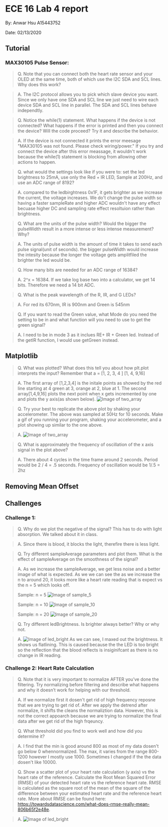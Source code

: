 # ECE 16 Lab 4 report 
By: Anwar Hsu A15443752

Date: 02/13/2020

## Tutorial 

### MAX30105 Pulse Sensor:

> Q. Note that you can connect both the heart rate sensor and your OLED at the same time, both of which use the I2C SDA and SCL lines. Why does this work?

> A. The I2C protocol allows you to pick which slave device you want. Since we only have one SDA and SCL line we just need to wire each device SDA and SCL line in parallel. The SDA and SCL lines behave independtly. 

> Q. Notice the while(1) statement. What happens if the device is not connected? What happens if the error is printed and then you connect the device? Will the code proceed? Try it and describe the behavior.

> A. If the device is not connected it prints the error meesage "MAX30105 was not found. Please check wiring/power." If you try and connect the device after this error meassage, it wouldn't work because the while(1) statement is blocking from allowing other actions to happen. 

> Q. what would the settings look like if you were to: set the led brightness to 25mA, use only the Red + IR LED, Sample at 200Hz, and use an ADC range of 8192? 

> A. compared to the ledbirghtness 0x1F, it gets brighter as we increase the current, the voltage increases. We do't change the pulse width so having a faster sampleRate and higher ADC wouldn't have any effect becuase higher DC and sampling rate effect resoltuion rather than brightness. 

> Q. What are the units of the pulse width? Would the bigger the pulseWidth result in a more intense or less intense measurement? Why?

> A. The units of pulse width is the amount of time it takes to send each pulse signal(unit of seconds). the bigger pulseWidth would increase the intesity because the longer the voltage gets amplitfiled the brighter the led would be. 

> Q. How many bits are needed for an ADC range of 16384?

> A. 2^x = 16384. If we take log base two into a calculator, we get 14 bits. Therefore we need a 14 bit ADC. 

> Q. What is the peak wavelength of the R, IR, and G LEDs?

> A. For red its 670nm, IR is 900nm and Green is 545nm 

> Q. If you want to read the Green value, what Mode do you need the setting to be in and what function will you need to use to get the green signal?

> A. I need to be in mode 3 as it inclues RE+ IR + Green led. Instead of the getIR function, I would use getGreen instead. 

## Matplotlib

> Q. What was plotted? What does this tell you about how plt.plot interprets the input? Remember that a = [1, 2, 3, 4 ]
                                [1, 4, 9,16]

> A. The first array of [1,2,3,4] is the initale points as showed by the red line starting at 4 green at 3, orange at 2, blue at 1. The second array[1,4,9,16] plots the next point when x gets incremented by one and plots the y axis(as shown below). 
>![Image of two_array](images4/two_array.JPG)

> Q. Try your best to replicate the above plot by shaking your accelerometer. The above was sampled at 50Hz for 10 seconds. Make a gif of you running your program, shaking your accelerometer, and a plot showing up similar to the one above.

> A. ![Image of two_array](videos4/tutorial_graph.gif)


> Q. What is approximately the frequency of oscillation of the x axis signal in the plot above? 

> A. There about 4 cycles in the time frame around 2 seconds. Period would be 2 / 4 = .5 seconds. Frequency of oscillation would be 1/.5 = 2hz 

## Removing Mean Offset 

## Challenges

### Challenge 1:
> Q. Why do we plot the negative of the signal? This has to do with light absorption. We talked about it in class. 

> A. Since there is blood, it blocks the light, therefire there is less light. 

> Q. Try different sampleAverage parameters and plot them. What is the effect of sampleAverage on the smoothness of the signal? 

> A. As we increase the sampleAverage, we get less noise and a better image of what is expected. As we we can see the as we increase the n to around 20, it looks more like a heart rate reading that is expect vs the n = 5 which looks off. 
>
> Sample: n = 5
> ![Image of sample_5](images4/sample_5.JPG)
>
> Sample: n = 10
>![Image of sample_10](images4/sample_10.JPG)
>
> Sample: n = 20
>![Image of sample_20](images4/sample_20.JPG)

> Q. Try different ledBrightness. Is brighter always better? Why or why not.

> A. ![Image of led_bright](images4/led_bright.JPG)
> As we can see, I maxed out the brightness. It shows us flatlining. This is caused because the the LED is too bright so the reflection that the blood reflects is insiginifcant as there is no change in IR reading. 

### Challenge 2: Heart Rate Calculation

> Q. Note that it is very important to normalize AFTER you’ve done the filtering. Try normalizing before filtering and describe what happens and why it doesn’t work for helping with our threshold. 

> A. If we normalize first it dosen't get rid of high frequency reposne that we are trying to get rid of. After we apply the detrend after normalize, it shifts the cleans the normaliztion data. However, this is not the correct appoarch because we are trying to normalize the final data after we get rid of the high frqeuncy. 

> Q. What threshold did you find to work well and how did you determine it? 

> A. I find that the min is good around 800 as most of my data dosen't go below 0 whennormalized. The max, it varies from the range 800-1200 however I mostly use 1000. Sometimes I changed if the the data dosen't like 10000. 

> Q. Show a scatter plot of your heart rate calculation (y axis) vs the heart rate of the reference. Calculate the Root Mean Squared Error (RMSE) of your detected heart rate vs the reference heart rate. RMSE is calculated as the square root of the mean of the square of the difference between your estimated heart rate and the reference heart rate. More about RMSE can be found here: https://towardsdatascience.com/what-does-rmse-really-mean-806b65f2e48e. 

> A.  ![Image of led_bright](images4/final_data.JPG)